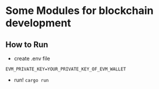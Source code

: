 # Some Modules for blockchain development

## How to Run

- create .env file
```
EVM_PRIVATE_KEY=YOUR_PRIVATE_KEY_OF_EVM_WALLET
```

- run! 
`cargo run`